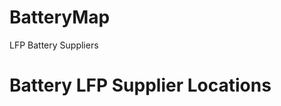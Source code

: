 # BatteryMap
LFP Battery Suppliers
<!DOCTYPE html>
<html>
<head>
  <title>Battery LFP Supplier Locations</title>
  <style>
    #map {
      height: 600px;
      width: 100%;
    }
  </style>
</head>
<body>
  <h1>Battery LFP Supplier Locations</h1>
  <div id="map"></div>

  <script async defer
    src="https://maps.googleapis.com/maps/api/js?key=AIzaSyAiCi0FrYWBnSmIWt_lkQ5UyKDGLx2jUM0&callback=initMap">
  </script>

  <script>
    var batterySuppliers = [
      {
        name: "Panasonic (Japan)",
        location: { lat: 35.6762, lng: 139.6503 },
        tier: 1
      },
      {
        name: "LG Energy Solution (South Korea)",
        location: { lat: 37.5665, lng: 126.978 },
        tier: 1
      },
      {
        name: "Samsung SDI (South Korea)",
        location: { lat: 37.5665, lng: 126.978 },
        tier: 1
      },
      {
        name: "Saft (France)",
        location: { lat: 48.8566, lng: 2.3522 },
        tier: 1
      },
      {
        name: "Envision AESC (Japan/global)",
        location: { lat: 35.6762, lng: 139.6503 },
        tier: 1
      },
      {
        name: "Automotive Cells Company (France - TotalEnergies/Stellantis/Mercedes-Benz)",
        location: { lat: 48.8566, lng: 2.3522 },
        tier: 1
      },
      {
        name: "Hitachi Astemo (Japan)",
        location: { lat: 35.6762, lng: 139.6503 },
        tier: 1
      },
      {
        name: "Varta (Germany)",
        location: { lat: 48.7758, lng: 9.1829 },
        tier: 2
      },
      {
        name: "Leclanché (Switzerland)",
        location: { lat: 46.7985, lng: 6.9624 },
        tier: 2
      },
      {
        name: "Akasol (Germany)",
        location: { lat: 50.0792, lng: 8.5558 },
        tier: 2
      },
      {
        name: "Freyr Battery (Norway)",
        location: { lat: 63.4305, lng: 10.3950 },
        tier: 2
      },
      {
        name: "Microvast (USA)",
        location: { lat: 29.7604, lng: -95.3698 },
        tier: 2
      },
      {
        name: "BritishVolt (UK)",
        location: { lat: 54.9778, lng: -1.6215 },
        tier: 2
      },
      {
        name: "Verkor (France)",
        location: { lat: 45.7640, lng: 4.8357 },
        tier: 2
      },
      {
        name: "Northvolt Ett (Sweden)",
        location: { lat: 64.7488, lng: 20.9581 },
        tier: 2
      },
      {
        name: "Ingeteam (Spain)",
        location: { lat: 43.2630, lng: -2.9350 },
        tier: 2
      },
      {
        name: "Toshiba (Japan)",
        location: { lat: 35.6762, lng: 139.6503 },
        tier: 2
      },
      {
        name: "GS Yuasa (Japan)",
        location: { lat: 34.6937, lng: 135.5023 },
        tier: 2
      },
      {
        name: "StoreDot (Israel)",
        location: { lat: 32.0853, lng: 34.7818 },
        tier: 2
      },
      {
        name: "Italvolt (Italy)",
        location: { lat: 45.4642, lng: 9.1900 },
        tier: 2
      }
    ];

    function initMap() {
      var mapOptions = {
        zoom: 3,
        center: { lat: 45, lng: 0 }
      };

      var map = new google.maps.Map(document.getElementById('map'), mapOptions);

      for (var i = 0; i < batterySuppliers.length; i++) {
        var supplier = batterySuppliers[i];
        (function(supplier) {
          var marker = new google.maps.Marker({
            position: supplier.location,
            map: map,
            title: supplier.name,
            icon: {
              url: 'http://maps.google.com/mapfiles/ms/icons/blue-dot.png',
              scaledSize: new google.maps.Size(30, 30)
            }
          });

          var infoWindow = new google.maps.InfoWindow({
            content: '<h3>' + supplier.name + '</h3><p>Tier: ' + supplier.tier + '</p>'
          });

          marker.addListener('click', function() {
            infoWindow.open(map, this);
          });
        })(supplier);
      }
    }
  </script>
</body>
</html>
